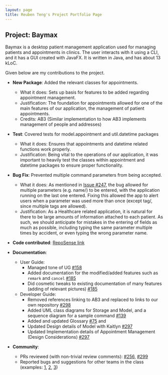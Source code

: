 ```yaml
---
layout: page
title: Reuben Teng's Project Portfolio Page
---
```


## Project: Baymax

Baymax is a desktop patient management application used for managing patients and appointments in clinics. The user interacts with it using a CLI, and it has a GUI created with JavaFX. It is written in Java, and has about 13 kLoC.

Given below are my contributions to the project.

* **New Package**: Added the relevant classes for appointments.
  * What it does: Sets up basis for features to be added regarding appointment management.
  * Justification: The foundation for appointments allowed for one of the main features of our application, the management of patient appointments.
  * Credits: AB3 (Similar implementation to how AB3 implements management of people and addresses)

* **Test**: Covered tests for model.appointment and util.datetime packages
  * What it does: Ensures that appointments and datetime related functions work properly.
  * Justification: Being vital to the operations of our application, it was important to heavily test the classes within appointment and datetime packages to ensure proper functionality.

* **Bug Fix**: Prevented multiple command parameters from being accepted.
  * What it does: As mentioned in [Issue \#247](https://github.com/AY2021S1-CS2103T-W12-3/tp/issues/247), the bug allowed for multiple parameters (e.g. name/) to be entered, with the application running on the last one entered. Fixing this allowed the app to alert users when a parameter was used more than once (except tag/, since multiple tags are allowed).
  * Justification: As a Healthcare related application, it is natural for there to be large amounts of information attached to each patient. As such, we should anticipate for mistakes in the entering of fields as much as possible, including typing the same parameter multiple times by accident, or even typing the wrong parameter name.
  
* **Code contributed**: [RepoSense link](https://nus-cs2103-ay2021s1.github.io/tp-dashboard/#breakdown=true&search=&sort=groupTitle&sortWithin=title&since=2020-08-14&timeframe=commit&mergegroup=&groupSelect=groupByRepos&checkedFileTypes=docs~functional-code~test-code~other&tabOpen=true&tabType=authorship&tabAuthor=theyellowfellow&tabRepo=AY2021S1-CS2103T-W12-3%2Ftp%5Bmaster%5D&authorshipIsMergeGroup=false&authorshipFileTypes=docs~functional-code~test-code&authorshipSortBy=lineOfCode)

* **Documentation**:
  * User Guide:
    * Managed tone of UG [\#158](https://github.com/AY2021S1-CS2103T-W12-3/tp/pull/158)
    * Added documentation for the modified/added features such as `remark` and `cancel` [\#185](https://github.com/AY2021S1-CS2103T-W12-3/tp/pull/185)
    * Did cosmetic tweaks to existing documentation of many features (adding of relevant pictures) [\#185](https://github.com/AY2021S1-CS2103T-W12-3/tp/pull/185)
  * Developer Guide:
    * Removed references linking to AB3 and replaced to links to our own repository [\#298](https://github.com/AY2021S1-CS2103T-W12-3/tp/pull/298)
    * Added UML class diagrams for Storage and Model, and a sequence diagram for a sample command [\#139](https://github.com/AY2021S1-CS2103T-W12-3/tp/pull/139)
    * Added and updated Glossary [\#75](https://github.com/AY2021S1-CS2103T-W12-3/tp/pull/75) and
    * Updated Design details of Model with Kaitlyn [\#297](https://github.com/AY2021S1-CS2103T-W12-3/tp/pull/297)
    * Updated Implementation details of Appointment Management (Design Considerations) [\#297](https://github.com/AY2021S1-CS2103T-W12-3/tp/pull/297)

* **Community**:
  * PRs reviewed (with non-trivial review comments): [\#256](https://github.com/AY2021S1-CS2103T-W12-3/tp/pull/256), [\#299](https://github.com/AY2021S1-CS2103T-W12-3/tp/pull/299)
  * Reported bugs and suggestions for other teams in the class (examples: [1](https://github.com/theyellowfellow/ped/issues/1), [2](https://github.com/theyellowfellow/ped/issues/9), [3](https://github.com/theyellowfellow/ped/issues/3))


